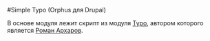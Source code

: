 #Simple Typo (Orphus для Drupal)

В основе модуля лежит скрипт из модуля [Typo](https://www.drupal.org/project/typo), автором которого является [Роман Архаров](https://romka.eu/).